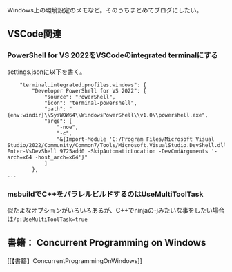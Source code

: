 Windows上の環境設定のメモなど。そのうちまとめてブログにしたい。

## VSCode関連

### PowerShell for VS 2022をVSCodeのintegrated terminalにする

settings.jsonに以下を書く。

```
    "terminal.integrated.profiles.windows": {
        "Developer PowerShell for VS 2022": {
            "source": "PowerShell",
            "icon": "terminal-powershell",
            "path": "{env:windir}\\SysWOW64\\WindowsPowerShell\\v1.0\\powershell.exe",
            "args": [
                "-noe",
                "-c",
                "&{Import-Module 'C:/Program Files/Microsoft Visual Studio/2022/Community/Common7/Tools/Microsoft.VisualStudio.DevShell.dll'; Enter-VsDevShell 9725add0 -SkipAutomaticLocation -DevCmdArguments '-arch=x64 -host_arch=x64'}"
            ]
        },
...
```

### msbuildでC++をパラレルビルドするのはUseMultiToolTask

似たよなオプションがいろいろあるが、C++でninjaの-jみたいな事をしたい場合は`/p:UseMultiToolTask=true`

## 書籍： Concurrent Programming on Windows

[[【書籍】ConcurrentProgrammingOnWindows]]